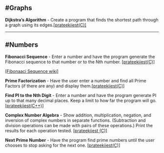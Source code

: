 #Graphs
--------

**Dijkstra’s Algorithm** - Create a program that finds the shortest path through a graph using its edges.[[prateekiiest(C)] ](https://github.com/prateekiiest/SelfProjects/blob/master/1.c)

---------

#Numbers
--------

**Fibonacci Sequence** - Enter a number and have the program generate the Fibonacci sequence to that number or to the Nth number.
[[prateekiiest(C)]](https://github.com/prateekiiest/SelfProjects/blob/master/fib.c)

[[Fibonaaci Sequence wiki]](https://github.com/prateekiiest/SelfProjects/wiki)



**Prime Factorization** - Have the user enter a number and find all Prime Factors (if there are any) and display them.[[prateekiiest(C)]](https://github.com/prateekiiest/SelfProjects/blob/master/prime.c)



**Find PI to the Nth Digit** - Enter a number and have the program generate PI up to that many decimal places. Keep a limit to how far the program will go.[[prateekiiest(C++)]](https://github.com/prateekiiest/SelfProjects/blob/master/pi.cc)



**Complex Number Algebra** - Show addition, multiplication, negation, and inversion of complex numbers in separate functions. (Subtraction and division operations can be made with pairs of these operations.) Print the results for each operation tested.
[[prateekiiest (C)]](https://github.com/prateekiiest/SelfProjects/blob/master/complexoperations.c)

**Next Prime Number** - Have the program find prime numbers until the user chooses to stop asking for the next one.
[[prateekiiest(C)]](https://github.com/prateekiiest/SelfProjects/blob/master/nextprime.c)
